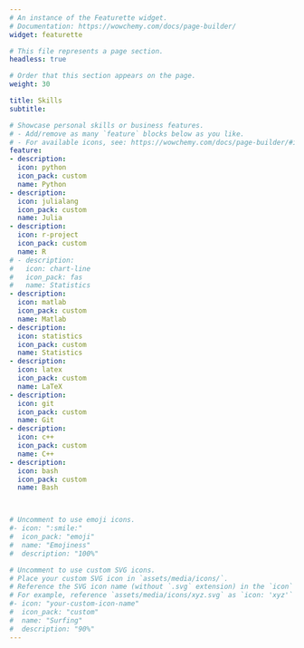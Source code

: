 ```yaml
---
# An instance of the Featurette widget.
# Documentation: https://wowchemy.com/docs/page-builder/
widget: featurette

# This file represents a page section.
headless: true

# Order that this section appears on the page.
weight: 30

title: Skills
subtitle:

# Showcase personal skills or business features.
# - Add/remove as many `feature` blocks below as you like.
# - For available icons, see: https://wowchemy.com/docs/page-builder/#icons
feature:
- description:
  icon: python
  icon_pack: custom
  name: Python
- description:
  icon: julialang
  icon_pack: custom
  name: Julia
- description:
  icon: r-project
  icon_pack: custom
  name: R
# - description:
#   icon: chart-line
#   icon_pack: fas
#   name: Statistics
- description:
  icon: matlab
  icon_pack: custom
  name: Matlab
- description:
  icon: statistics
  icon_pack: custom
  name: Statistics
- description:
  icon: latex
  icon_pack: custom
  name: LaTeX
- description:
  icon: git
  icon_pack: custom
  name: Git
- description:
  icon: c++
  icon_pack: custom
  name: C++
- description:
  icon: bash
  icon_pack: custom
  name: Bash



# Uncomment to use emoji icons.
#- icon: ":smile:"
#  icon_pack: "emoji"
#  name: "Emojiness"
#  description: "100%"  

# Uncomment to use custom SVG icons.
# Place your custom SVG icon in `assets/media/icons/`.
# Reference the SVG icon name (without `.svg` extension) in the `icon` field.
# For example, reference `assets/media/icons/xyz.svg` as `icon: 'xyz'`
#- icon: "your-custom-icon-name"
#  icon_pack: "custom"
#  name: "Surfing"
#  description: "90%"
---
```

